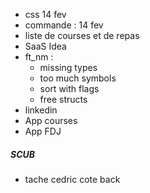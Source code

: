 - css 14 fev
- commande : 14 fev 
- liste de courses et de repas
- SaaS Idea
- ft_nm :
	- missing types
	- too much symbols
	- sort with flags
	- free structs
- linkedin
- App courses
- App FDJ


##### SCUB
- tache cedric cote back